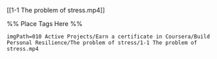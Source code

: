 <span class='gallery-span-info'> [[1-1 The problem of stress.mp4]] </span>

%% Place Tags Here %%
```gallery-info
imgPath=010 Active Projects/Earn a certificate in Coursera/Build Personal Resilience/The problem of stress/1-1 The problem of stress.mp4
```
